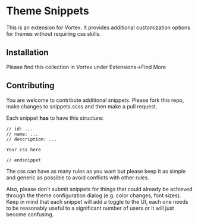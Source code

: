 # Theme Snippets

This is an extension for Vortex.
It provides additional customization options for themes without requiring css skills.

## Installation

Please find this collection in Vortex under Extensions->Find More

## Contributing

You are welcome to contribute additional snippets. Please fork this repo, make changes to snippets.scss and then make a pull request.

Each snippet **has** to have this structure:
```
// id: ...
// name: ...
// description: ...

Your css here

// endsnippet
```

The css can have as many rules as you want but please keep it as simple and generic as possible to avoid conflicts with other rules.

Also, please don't submit snippets for things that could already be achieved through the theme configuration dialog (e.g. color changes, font sizes). Keep in mind that each snippet will add a toggle to the UI, each one needs to be reasonably useful to a significant number of users or it will just become confusing.
